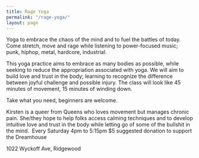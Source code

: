 ```yaml
---
title: Rage Yoga
permalink: "/rage-yoga/"
layout: page
---
```


Yoga to embrace the chaos of the mind and to fuel the battles of today. Come stretch, move and rage while listening to power-focused music; punk, hiphop, metal, hardcore, industrial.

This yoga practice aims to embrace as many bodies as possible, while seeking to reduce the appropriation associated with yoga. We will aim to build love and trust in the body; learning to recognize the difference between joyful challenge and possible injury. The class will look like 45 minutes of movement, 15 minutes of winding down. 

Take what you need, beginners are welcome.

Kirsten is a queer from Queens who loves movement but manages chronic pain. She/they hope to help folks access calming techniques and to develop intuitive love and trust in the body while letting go of some of the bullshit in the mind.  Every Saturday 4pm to 5:15pm $5 suggested donation to support the Dreamhouse

1022 Wyckoff Ave, Ridgewood
